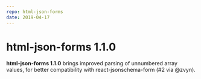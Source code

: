```yaml
---
repo: html-json-forms
date: 2019-04-17
---
```


# html-json-forms 1.1.0

**html-json-forms 1.1.0** brings improved parsing of unnumbered array values, for better compatibility with react-jsonschema-form (#2 via @zvyn).